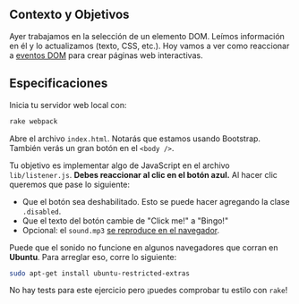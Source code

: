 ## Contexto y Objetivos

Ayer trabajamos en la selección de un elemento DOM. Leímos información en él y lo actualizamos (texto, CSS, etc.). Hoy vamos a ver como reaccionar a [eventos DOM](https://developer.mozilla.org/en-US/docs/Web/Events) para crear páginas web interactivas.

## Especificaciones

Inicia tu servidor web local con:

```bash
rake webpack
```

Abre el archivo `index.html`. Notarás que estamos usando Bootstrap. También verás un gran botón en el `<body />`.

Tu objetivo es implementar algo de JavaScript en el archivo `lib/listener.js`. **Debes reaccionar al clic en el botón azul.** Al hacer clic queremos que pase lo siguiente:

- Que el botón sea deshabilitado. Esto se puede hacer agregando la clase `.disabled`.
- Que el texto del botón cambie de "Click me!" a "Bingo!"
- Opcional: el `sound.mp3` [se reproduce en el navegador](https://stackoverflow.com/questions/9419263/playing-audio-with-javascript).

Puede que el sonido no funcione en algunos navegadores que corran en **Ubuntu**. Para arreglar eso, corre lo siguiente:

```bash
sudo apt-get install ubuntu-restricted-extras
```

No hay tests para este ejercicio pero ¡puedes comprobar tu estilo con `rake`!
